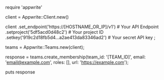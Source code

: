 require 'appwrite'

client = Appwrite::Client.new()

client
    .set_endpoint('https://[HOSTNAME_OR_IP]/v1') # Your API Endpoint
    .setproject('5df5acd0d48c2') # Your project ID
    .setkey('919c2d18fb5d4...a2ae413da83346ad2') # Your secret API key
;

teams = Appwrite::Teams.new(client);

response = teams.create_membership(team_id: '[TEAM_ID]', email: 'email@example.com', roles: [], url: 'https://example.com');

puts response